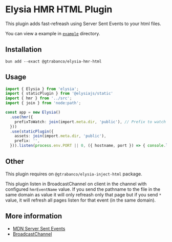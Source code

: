 # Elysia HMR HTML Plugin

This plugin adds fast-refreash using Server Sent Events to your html files.

You can view a example in [`example`](example) directory.

## Installation

```shell
bun add --exact @gtrabanco/elysia-hmr-html
```

## Usage

```ts
import { Elysia } from 'elysia';
import { staticPlugin } from '@elysiajs/static'
import { hmr } from '../src';
import { join } from 'node:path';

const app = new Elysia()
  .use(hmr({
    prefixToWatch: join(import.meta.dir, 'public'), // Prefix to watch for changes
  }))
  .use(staticPlugin({
    assets: join(import.meta.dir, 'public'),
    prefix: '',
  })).listen(process.env.PORT || 0, ({ hostname, port }) => { console.log(`Elysia server started http://${hostname}:${port}`) });
```

## Other

This plugin requires on `@gtrabanco/elysia-inject-html` package.

This plugin listen in BroadcastChannel on client in the channel with configured `hmrEventName` value. If you send the pathname to the file in the same domain as value it will only refreash only that page but if you send `*` value, it will refresh all pages listen for that event (in the same domain).


## More information

- [MDN Server Sent Events](https://developer.mozilla.org/en-US/docs/Web/API/Server-sent_events)
- [BroadcastChannel](https://developer.mozilla.org/en-US/docs/Web/API/Broadcast_Channel_API)
